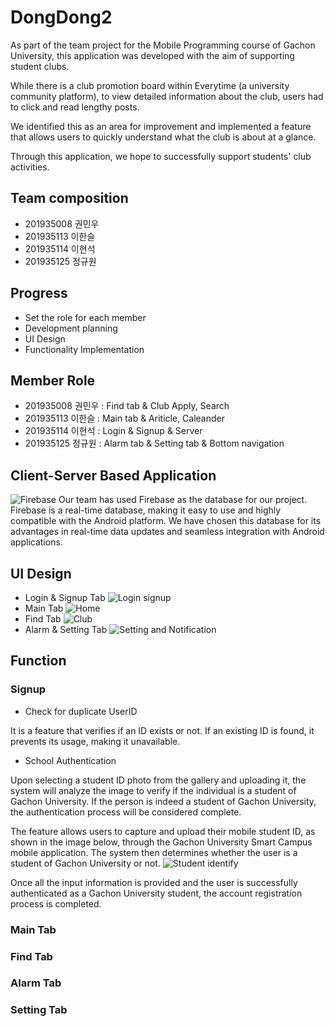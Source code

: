 # DongDong2

As part of the team project for the Mobile Programming course of Gachon University, this application was developed with the aim of supporting student clubs.

While there is a club promotion board within Everytime (a university community platform), to view detailed information about the club, users had to click and read lengthy posts.

We identified this as an area for improvement and implemented a feature that allows users to quickly understand what the club is about at a glance.

Through this application, we hope to successfully support students' club activities.

## Team composition 
* 201935008 권민우
* 201935113 이한슬
* 201935114 이현석
* 201935125 정규원

## Progress
* Set the role for each member
* Development planning
* UI Design
* Functionality Implementation

## Member Role 
* 201935008 권민우 : Find tab & Club Apply, Search
* 201935113 이한슬 : Main tab & Ariticle, Caleander
* 201935114 이현석 : Login & Signup & Server
* 201935125 정규원 : Alarm tab & Setting tab & Bottom navigation

## Client-Server Based Application
![Firebase](https://github.com/FindMatPlace/DongDong2/assets/118448112/d7b4e56c-47df-48cd-913d-af349062f51b)
Our team has used Firebase as the database for our project.
Firebase is a real-time database, making it easy to use and highly compatible with the Android platform.
We have chosen this database for its advantages in real-time data updates and seamless integration with Android applications.

## UI Design
* Login & Signup Tab
![Login   signup](https://github.com/FindMatPlace/DongDong2/assets/118448112/aa1f40b9-6603-410a-bf6d-30147c9c143b)
* Main Tab
![Home](https://github.com/FindMatPlace/DongDong2/assets/118448112/db6cb479-7c8b-4ed4-9ed1-558935bad4ef)
* Find Tab
![Club](https://github.com/FindMatPlace/DongDong2/assets/118448112/55406616-87c9-495a-be1d-f181e0ee178a)
* Alarm & Setting Tab
![Setting and Notification](https://github.com/FindMatPlace/DongDong2/assets/118448112/4494bb90-8b5f-4b04-979c-aeaf54d6e4a8)

## Function
### Signup

* Check for duplicate UserID

It is a feature that verifies if an ID exists or not. If an existing ID is found, it prevents its usage, making it unavailable.
* School Authentication

Upon selecting a student ID photo from the gallery and uploading it, the system will analyze the image to verify if the individual is a student of Gachon University. If the person is indeed a student of Gachon University, the authentication process will be considered complete.

The feature allows users to capture and upload their mobile student ID, as shown in the image below, through the Gachon University Smart Campus mobile application. The system then determines whether the user is a student of Gachon University or not.
![Student identify](https://github.com/FindMatPlace/DongDong2/assets/118448112/d3a13750-ecdd-458e-a859-7ed6d489b9e6)

Once all the input information is provided and the user is successfully authenticated as a Gachon University student, the account registration process is completed.

### Main Tab

### Find Tab

### Alarm Tab

### Setting Tab
